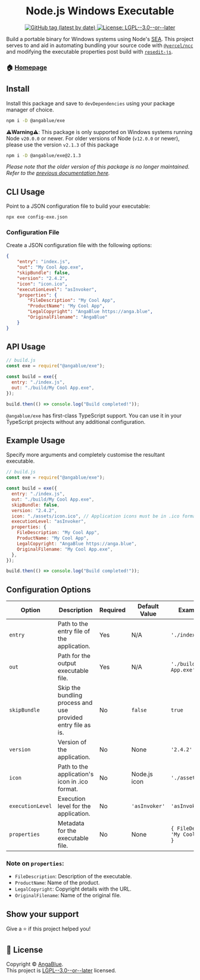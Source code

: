 <h1 align="center">Node.js Windows Executable</h1>
<p align="center">
    <a href="https://www.npmjs.com/package/@angablue/exe" target="_blank">
  <img alt="GitHub tag (latest by date)" src="https://img.shields.io/github/v/tag/AngaBlue/exe?label=Version">
  </a>
  <a href="https://github.com/AngaBlue/exe/blob/main/LICENSE" target="_blank">
    <img alt="License: LGPL--3.0--or--later" src="https://img.shields.io/github/license/AngaBlue/exe?color=green" />
  </a>
</p>

Build a portable binary for Windows systems using Node's [SEA](https://nodejs.org/api/single-executable-applications.html). This project serves to and aid in automating bundling your source code with [`@vercel/ncc`](https://github.com/vercel/ncc) and modifying the executable properties post build with [`resedit-js`](https://www.npmjs.com/package/resedit).

### 🏠 [Homepage](https://github.com/AngaBlue/exe)

## Install

Install this package and save to `devDependencies` using your package manager of choice.

```sh
npm i -D @angablue/exe
```

⚠️**Warning**⚠️: This package is only supported on Windows systems running Node `v20.0.0` or newer.  For older versions of Node (`v12.0.0` or newer), please use the version `v2.1.3` of this package

```sh
npm i -D @angablue/exe@2.1.3
```

*Please note that the older version of this package is no longer maintained.  Refer to the [previous documentation here](https://github.com/AngaBlue/exe/blob/b0ddec947e948bd4172b2662296ccb30356e0de0/README.md).*

## CLI Usage

Point to a JSON configuration file to build your executable:

```sh
npx exe config-exe.json
```

### Configuration File

Create a JSON configuration file with the following options:

```json
{
    "entry": "index.js",
    "out": "My Cool App.exe",
    "skipBundle": false,
    "version": "2.4.2",
    "icon": "icon.ico",
    "executionLevel": "asInvoker",
    "properties": {
        "FileDescription": "My Cool App",
        "ProductName": "My Cool App",
        "LegalCopyright": "AngaBlue https://anga.blue",
        "OriginalFilename": "AngaBlue"
    }
}
```

## API Usage

```js
// build.js
const exe = require("@angablue/exe");

const build = exe({
  entry: "./index.js",
  out: "./build/My Cool App.exe",
});

build.then(() => console.log("Build completed!"));
```

`@angablue/exe` has first-class TypeScript support.  You can use it in your TypeScript projects without any additional configuration.

## Example Usage

Specify more arguments and completely customise the resultant executable.

```js
// build.js
const exe = require("@angablue/exe");

const build = exe({
  entry: "./index.js",
  out: "./build/My Cool App.exe",
  skipBundle: false,
  version: "2.4.2",
  icon: "./assets/icon.ico", // Application icons must be in .ico format
  executionLevel: "asInvoker",
  properties: {
    FileDescription: "My Cool App",
    ProductName: "My Cool App",
    LegalCopyright: "AngaBlue https://anga.blue",
    OriginalFilename: "My Cool App.exe",
  },
});

build.then(() => console.log("Build completed!"));
```

## Configuration Options

| Option           | Description                                                                   | Required | Default Value      | Example Value                             | Possible Values                                                                                                       |
| ---------------- | ----------------------------------------------------------------------------- | -------- | ------------------ | ----------------------------------------- | --------------------------------------------------------------------------------------------------------------------- |
| `entry`          | Path to the entry file of the application.                                    | Yes      | N/A                | `'./index.js'`                            | Any valid file path to a `.js`/`.ts` script.                                                                          |
| `out`            | Path for the output executable file.                                          | Yes      | N/A                | `'./build/My Cool App.exe'`               | Any valid file path (ending with `.exe`).                                                                             |
| `skipBundle`     | Skip the bundling process and use provided entry file as is.                  | No       | `false`            | `true`                                    | `Boolean`                                                                                                             |
| `version`        | Version of the application.                                                   | No       | None               | `'2.4.2'`                                 | Semantic version string. e.g. `major.minor.patch`                                                                     |
| `icon`           | Path to the application's icon in .ico format.                                | No       | Node.js icon       | `'./assets/icon.ico'`                     | Any valid file path to a `.ico` icon.                                                                                 |
| `executionLevel` | Execution level for the application.                                          | No       | `'asInvoker'`      | `'asInvoker'`                             | `asInvoker`, `highestAvailable`, `requireAdministrator`                                                               |
| `properties`     | Metadata for the executable file.                                             | No       | None               | `{ FileDescription: 'My Cool App', ... }` | Key-value pairs as shown in example.                                                                                  |

### Note on `properties`:

- `FileDescription`: Description of the executable.
- `ProductName`: Name of the product.
- `LegalCopyright`: Copyright details with the URL.
- `OriginalFilename`: Name of the original file.

## Show your support

Give a ⭐️ if this project helped you!

## 📝 License

Copyright © [AngaBlue](https://github.com/AngaBlue).<br />
This project is [LGPL--3.0--or--later](https://github.com/AngaBlue/exe/blob/main/LICENSE) licensed.
